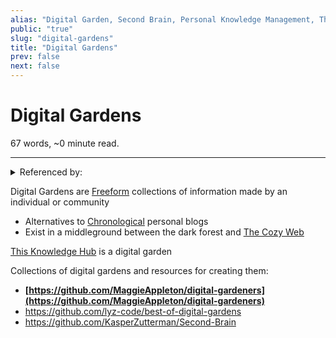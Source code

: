 ```yaml
---
alias: "Digital Garden, Second Brain, Personal Knowledge Management, The Zettelkasten Method"
public: "true"
slug: "digital-gardens"
title: "Digital Gardens"
prev: false
next: false
---
```

<script setup>
import { data } from '../../git.data.ts';
import { useData } from 'vitepress';
const pageData = useData();
</script>
<h1 class="p-name">Digital Gardens</h1>
<p>67 words, ~0 minute read. <span v-html="data[`site/${pageData.page.value.relativePath}`]" /></p>
<hr/>

<details><summary>Referenced by:</summary><a href="/garden/chronological/index.md">Chronological</a><a href="/garden/commune/index.md">Commune</a><a href="/garden/garden-rss/index.md">Garden-RSS</a><a href="/garden/the-cozy-web/index.md">The Cozy Web</a><a href="/garden/the-small-web/index.md">The Small Web</a><a href="/garden/this-knowledge-hub/index.md">This Knowledge Hub</a></details>

Digital Gardens are [Freeform](/garden/freeform/index.md) collections of information made by an individual or community
- Alternatives to [Chronological](/garden/chronological/index.md) personal blogs
- Exist in a middleground between the dark forest and [The Cozy Web](/garden/the-cozy-web/index.md)

[This Knowledge Hub](/garden/this-knowledge-hub/index.md) is a digital garden

Collections of digital gardens and resources for creating them:
- **[https://github.com/MaggieAppleton/digital-gardeners](https://github.com/MaggieAppleton/digital-gardeners)**
- https://github.com/lyz-code/best-of-digital-gardens
- https://github.com/KasperZutterman/Second-Brain
